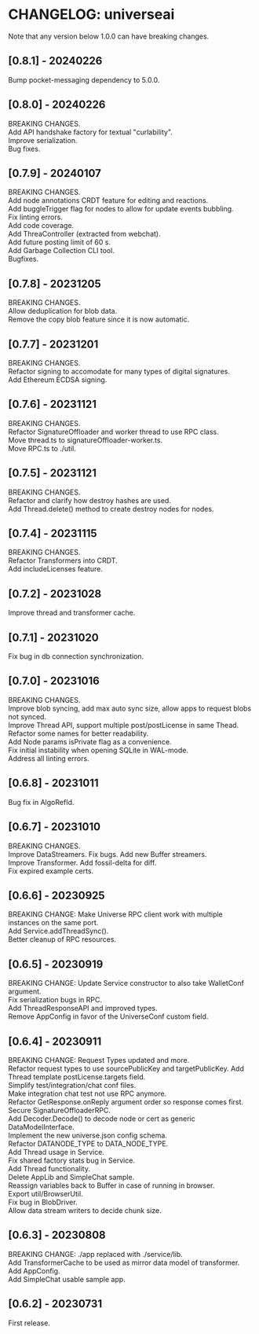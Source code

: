 # CHANGELOG: universeai

Note that any version below 1.0.0 can have breaking changes.  

## [0.8.1] - 20240226
Bump pocket-messaging dependency to 5.0.0.  

## [0.8.0] - 20240226
BREAKING CHANGES.  
Add API handshake factory for textual "curlability".  
Improve serialization.  
Bug fixes.  

## [0.7.9] - 20240107
BREAKING CHANGES.  
Add node annotations CRDT feature for editing and reactions.  
Add buggleTrigger flag for nodes to allow for update events bubbling.  
Fix linting errors.  
Add code coverage.  
Add ThreaController (extracted from webchat).  
Add future posting limit of 60 s.  
Add Garbage Collection CLI tool.  
Bugfixes.  

## [0.7.8] - 20231205
BREAKING CHANGES.  
Allow deduplication for blob data.  
Remove the copy blob feature since it is now automatic.  

## [0.7.7] - 20231201
BREAKING CHANGES.  
Refactor signing to accomodate for many types of digital signatures.  
Add Ethereum ECDSA signing.  

## [0.7.6] - 20231121
BREAKING CHANGES.  
Refactor SignatureOffloader and worker thread to use RPC class.  
Move thread.ts to signatureOffloader-worker.ts.  
Move RPC.ts to ./util.  

## [0.7.5] - 20231121
BREAKING CHANGES.  
Refactor and clarify how destroy hashes are used.  
Add Thread.delete() method to create destroy nodes for nodes.  

## [0.7.4] - 20231115
BREAKING CHANGES.  
Refactor Transformers into CRDT.  
Add includeLicenses feature.  

## [0.7.2] - 20231028
Improve thread and transformer cache.  

## [0.7.1] - 20231020
Fix bug in db connection synchronization.  

## [0.7.0] - 20231016
BREAKING CHANGES.  
Improve blob syncing, add max auto sync size, allow apps to request blobs not synced.  
Improve Thread API, support multiple post/postLicense in same Thead.  
Refactor some names for better readability.  
Add Node params isPrivate flag as a convenience.  
Fix initial instability when opening SQLite in WAL-mode.  
Address all linting errors.  

## [0.6.8] - 20231011
Bug fix in AlgoRefId.  

## [0.6.7] - 20231010
BREAKING CHANGES.  
Improve DataStreamers. Fix bugs. Add new Buffer streamers.  
Improve Transformer. Add fossil-delta for diff.  
Fix expired example certs.  

## [0.6.6] - 20230925

BREAKING CHANGE: Make Universe RPC client work with multiple instances on the same port.  
Add Service.addThreadSync().  
Better cleanup of RPC resources.  

## [0.6.5] - 20230919
BREAKING CHANGE: Update Service constructor to also take WalletConf argument.  
Fix serialization bugs in RPC.  
Add ThreadResponseAPI and improved types.  
Remove AppConfig in favor of the UniverseConf custom field.  

## [0.6.4] - 20230911
BREAKING CHANGE: Request Types updated and more.  
Refactor request types to use sourcePublicKey and targetPublicKey.
Add Thread template postLicense.targets field.  
Simplify test/integration/chat conf files.  
Make integration chat test not use RPC anymore.  
Refactor GetResponse.onReply argument order so response comes first.  
Secure SignatureOffloaderRPC.  
Add Decoder.Decode() to decode node or cert as generic DataModelInterface.  
Implement the new universe.json config schema.  
Refactor DATANODE\_TYPE to DATA\_NODE\_TYPE.  
Add Thread usage in Service.  
Fix shared factory stats bug in Service.  
Add Thread functionality.  
Delete AppLib and SimpleChat sample.  
Reassign variables back to Buffer in case of running in browser.  
Export util/BrowserUtil.  
Fix bug in BlobDriver.  
Allow data stream writers to decide chunk size.  

## [0.6.3] - 20230808
BREAKING CHANGE: ./app replaced with ./service/lib.  
Add TransformerCache to be used as mirror data model of transformer.  
Add AppConfig.  
Add SimpleChat usable sample app.  

## [0.6.2] - 20230731
First release.  
